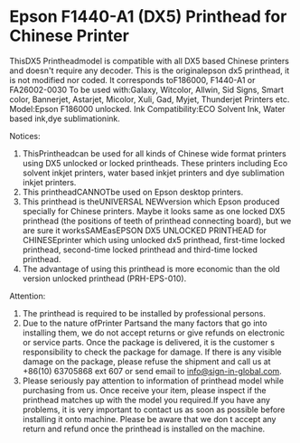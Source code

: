 # Epson F1440-A1 (DX5) Printhead for Chinese Printer

ThisDX5 Printheadmodel is compatible with all DX5 based Chinese printers and doesn't require any decoder. This is the originalepson dx5 printhead, it is not modified nor coded. It corresponds toF186000, F1440-A1 or FA26002-0030
To be used with:Galaxy, Witcolor, Allwin, Sid Signs, Smart color, Bannerjet, Astarjet, Micolor, Xuli, Gad, Myjet, Thunderjet Printers etc.
Model:Epson F186000 unlocked.
Ink Compatibility:ECO Solvent Ink, Water based ink,dye sublimationink.




Notices:
1. ThisPrintheadcan be used for all kinds of Chinese wide format printers using DX5 unlocked or locked printheads. These printers including Eco solvent inkjet printers, water based inkjet printers and dye sublimation inkjet printers.
2.	This printheadCANNOTbe used on Epson desktop printers.
3. This printhead is theUNIVERSAL NEWversion which Epson produced specially for Chinese printers. Maybe it looks same as one locked DX5 printhead (the positions of teeth of printhead connecting board), but we are sure it worksSAMEasEPSON DX5 UNLOCKED PRINTHEAD for CHINESEprinter which using unlocked dx5 printhead, first-time locked printhead, second-time locked printhead and third-time locked printhead.
4. The advantage of using this printhead is more economic than the old version unlocked printhead (PRH-EPS-010).

Attention:
1. The printhead is required to be installed by professional persons.
2. Due to the nature ofPrinter Partsand the many factors that go into installing them, we do not accept returns or give refunds on electronic or service parts. Once the package is delivered, it is the customer s responsibility to check the package for damage. If there is any visible damage on the package, please refuse the shipment and call us at +86(10) 63705868 ext 607 or send email to info@sign-in-global.com.
3. Please seriously pay attention to information of printhead model while purchasing from us. Once receive your item, please inspect if the printhead matches up with the model you required.If you have any problems, it is very important to contact us as soon as possible before installing it onto machine. Please be aware that we don t accept any return and refund once the printhead is installed on the machine.

